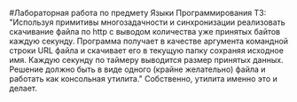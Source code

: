 #Лабораторная работа по предмету Языки Программирования
ТЗ:
"Используя примитивы многозадачности и синхронизации реализовать скачивание файла по http с выводом количества уже принятых байтов каждую секунду. Программа получает в качестве аргумента командной строки URL файла и скачивает его в текущую папку сохраняя исходное имя. Каждую секунду по таймеру выводится размер принятых данных.
Решение должно быть в виде одного (крайне желательно) файла и работать как консольная утилита."
Собственно, утилита именно это и делает.

